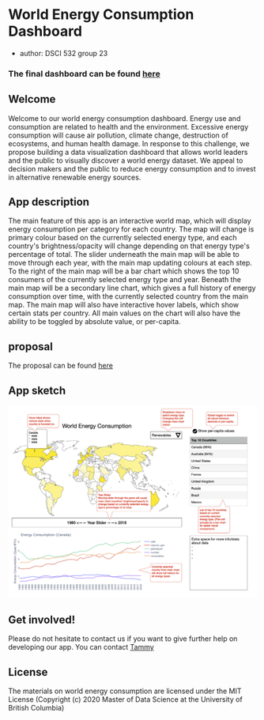 # World Energy Consumption Dashboard
- author: DSCI 532 group 23


### The final dashboard can be found [here](https://world-energy-group23.herokuapp.com/)

## Welcome

Welcome to our world energy consumption dashboard. Energy use and consumption are related to health and the environment.
Excessive energy consumption will cause air pollution, climate change, destruction of ecosystems, and human health damage. In response to this challenge, we propose building a data visualization dashboard that allows world leaders and the public to visually discover a world energy dataset. We appeal to decision makers and the public to reduce energy consumption and to invest in alternative renewable energy sources.

## App description

The main feature of this app is an interactive world map, which will display energy consumption per category for each country. The map will change is primary colour based on the currently selected energy type, and each country's brightness/opacity will change depending on that energy type's percentage of total. The slider underneath the main map will be able to move through each year, with the main map updating colours at each step. To the right of the main map will be a bar chart which shows the top 10 consumers of the currently selected energy type and year. Beneath the main map will be a secondary line chart, which gives a full history of energy consumption over time, with the currently selected country from the main map. The main map will also have interactive hover labels, which show certain stats per country. All main values on the chart will also have the ability to be toggled by absolute value, or per-capita.

## proposal

The proposal can be found [here](https://github.com/UBC-MDS/dsci_532_group23/blob/main/doc/proposal.md)
## App sketch

![](doc/world_energy_consumption_sketch.png)


## Get involved!

Please do not hesitate to contact us if you want to give further help on developing our app. You can contact [Tammy](zoezhang0408@gmail.com)

## License 
The materials on world energy consumption are licensed under the MIT License 
(Copyright (c) 2020 Master of Data Science at the University of British Columbia)

